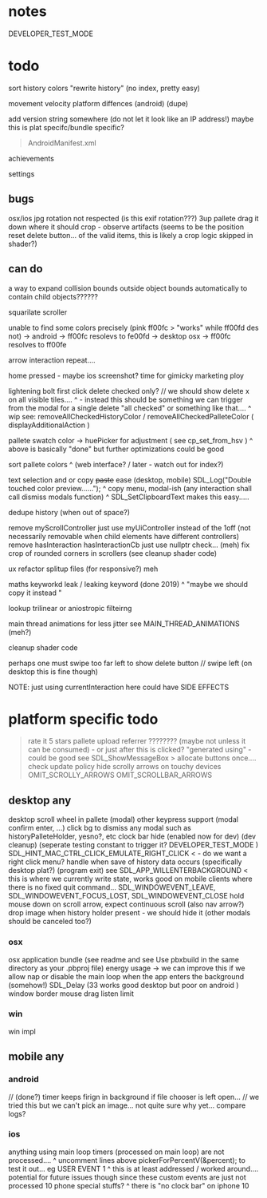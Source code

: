 # notes
DEVELOPER_TEST_MODE


#  todo

sort history colors "rewrite history"  (no index, pretty easy)

movement velocity platform diffences (android) (dupe)

add version string somewhere (do not let it look like an IP address!)  maybe this is plat specifc/bundle specific?
 > AndroidManifest.xml

achievements

settings

## bugs
osx/ios jpg rotation not respected (is this exif rotation???)
3up pallete drag it down where it should crop - observe artifacts (seems to be the position reset delete button... of the valid items, this is likely a crop logic skipped in shader?)

##  can do

a way to expand collision bounds outside object bounds automatically to contain child objects??????

squarilate scroller

unable to find some colors precisely (pink ff00fc > "works" while ff00fd des not)
-> android -> ff00fc resolevs to fe00fd
-> desktop osx -> ff00fc resolves to ff00fe

arrow interaction repeat....

home pressed - maybe ios screenshot? time for gimicky marketing ploy

lightening bolt first click delete checked only? // we should show delete x on all visible tiles....
^ - instead this should be something we can trigger from the modal for a single delete "all checked" or something like that.... 
^ wip see: removeAllCheckedHistoryColor / removeAllCheckedPalleteColor ( displayAdditionalAction )

pallete swatch color -> huePicker for adjustment ( see cp_set_from_hsv )
^ above is basically "done" but further optimizations could be good

sort pallete colors
^ (web interface? / later - watch out for index?)

text selection and or copy ~~paste~~ ease (desktop, mobile)             SDL_Log("Double touched color preview......");
^ copy menu, modal-ish (any interaction shall call dismiss modals function)
^ SDL_SetClipboardText makes this easy..... 

dedupe history (when out of space?)

remove myScrollController just use myUiController instead of the 1off (not necessarily removable when child elements have different controllers)
remove hasInteraction hasInteractionCb just use nullptr check... (meh)
fix crop of rounded corners in scrollers (see cleanup shader code)

ux refactor splitup files (for responsive?) meh

maths keyworkd
leak / leaking keyword (done 2019)
    ^  "maybe we should copy it instead "
    
 lookup trilinear or aniostropic filteirng 
 
 main thread animations for less jitter see MAIN_THREAD_ANIMATIONS (meh?)
 
cleanup shader code

perhaps one must swipe too far left to show delete button // swipe left (on desktop this is fine though)

NOTE: just using  currentInteraction here could have SIDE EFFECTS

# platform specific todo

> rate it 5 stars
  > pallete upload referrer ???????? (maybe not unless it can be consumed) - or just after this is clicked? "generated using" - could be good
  > see SDL_ShowMessageBox > allocate buttons once....
> check update policy 
> hide scrolly arrows on touchy devices OMIT_SCROLLY_ARROWS OMIT_SCROLLBAR_ARROWS

## desktop any
desktop scroll wheel in pallete (modal)
other keypress support (modal confirm enter, ...)
click bg to dismiss any modal such as historyPalleteHolder, yesno?, etc
clock bar hide (enabled now for dev) (dev cleanup) (seperate testing constant to trigger it? DEVELOPER_TEST_MODE )
SDL_HINT_MAC_CTRL_CLICK_EMULATE_RIGHT_CLICK < - do we want a right click menu?
handle when save of history data occurs (specifically desktop plat?) (program exit)
    see SDL_APP_WILLENTERBACKGROUND < this is where we currently write state, works good on mobile clients where there is no fixed quit command...
    SDL_WINDOWEVENT_LEAVE,
    SDL_WINDOWEVENT_FOCUS_LOST, 
    SDL_WINDOWEVENT_CLOSE
hold mouse down on scroll arrow, expect continuous scroll (also nav arrow?)
drop image when history holder present - we should hide it (other modals should be canceled too?)

### osx
osx application bundle (see readme and  see   Use pbxbuild in the same directory as your .pbproj file)
energy usage -> we can improve this if we allow nap or disable the main loop when the app enters the background (somehow!) SDL_Delay (33 works good desktop but poor on android )
window border mouse drag listen limit

### win
win impl

## mobile any

### android
// (done?) timer keeps firign in background if file chooser is left open... // we tried this but we can't pick an image... not quite sure why yet... compare logs?


### ios
anything using main loop timers (processed on main loop) are not processed....
  ^ uncomment lines above pickerForPercentV(&percent); to test it out... eg USER EVENT 1
  ^ this is at least addressed / worked around.... potential for future issues though since these custom events are just not processed
10 phone special stuffs?
  ^ there is "no clock bar" on iphone 10
